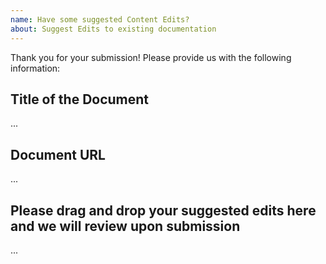 ```yaml
---
name: Have some suggested Content Edits?
about: Suggest Edits to existing documentation
---
```


Thank you for your submission! Please provide us with the following information:

Title of the Document
-------------------------------------------
...

Document URL
-------------------------------------------
...

Please drag and drop your suggested edits here and we will review upon submission
-------------------------------------------
...
